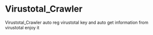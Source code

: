 # Virustotal_Crawler
Virustotal_Crawler
auto reg virustotal key and auto get information from virustotal
enjoy it

